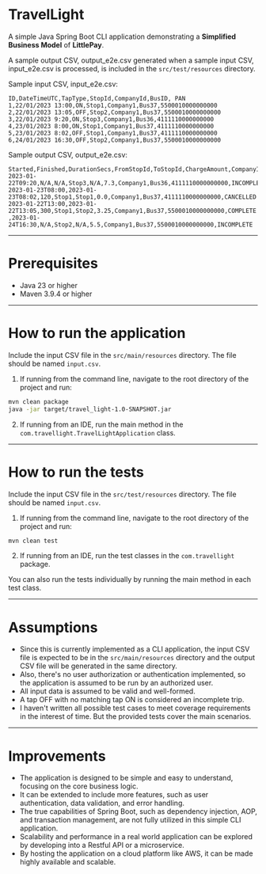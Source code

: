 # TravelLight
A simple Java Spring Boot CLI application demonstrating a **Simplified Business Model** of **LittlePay**.

A sample output CSV, output_e2e.csv generated when a sample input CSV, input_e2e.csv is processed, 
is included in the `src/test/resources` directory.

Sample input CSV, input_e2e.csv:
```csv
ID,DateTimeUTC,TapType,StopId,CompanyId,BusID, PAN
1,22/01/2023 13:00,ON,Stop1,Company1,Bus37,5500010000000000
2,22/01/2023 13:05,OFF,Stop2,Company1,Bus37,5500010000000000
3,22/01/2023 9:20,ON,Stop3,Company1,Bus36,4111110000000000
4,23/01/2023 8:00,ON,Stop1,Company1,Bus37,4111110000000000
5,23/01/2023 8:02,OFF,Stop1,Company1,Bus37,4111110000000000
6,24/01/2023 16:30,OFF,Stop2,Company1,Bus37,5500010000000000
```

Sample output CSV, output_e2e.csv:
```csv
Started,Finished,DurationSecs,FromStopId,ToStopId,ChargeAmount,CompanyId,BusID,PAN,Status
2023-01-22T09:20,N/A,N/A,Stop3,N/A,7.3,Company1,Bus36,4111110000000000,INCOMPLETE
2023-01-23T08:00,2023-01-23T08:02,120,Stop1,Stop1,0.0,Company1,Bus37,4111110000000000,CANCELLED
2023-01-22T13:00,2023-01-22T13:05,300,Stop1,Stop2,3.25,Company1,Bus37,5500010000000000,COMPLETE
,2023-01-24T16:30,N/A,Stop2,N/A,5.5,Company1,Bus37,5500010000000000,INCOMPLETE
```
---
# Prerequisites
- Java 23 or higher
- Maven 3.9.4 or higher
---
# How to run the application
Include the input CSV file in the `src/main/resources` directory. 
The file should be named `input.csv`.

1. If running from the command line, navigate to the root directory of the project and run:
```bash
mvn clean package
java -jar target/travel_light-1.0-SNAPSHOT.jar
```
2. If running from an IDE, run the main method in the `com.travellight.TravelLightApplication` class.
---
# How to run the tests
Include the input CSV file in the `src/test/resources` directory.
The file should be named `input.csv`.

1. If running from the command line, navigate to the root directory of the project and run:
```bash
mvn clean test
```
2. If running from an IDE, run the test classes in the `com.travellight` package.

You can also run the tests individually by running the main method in each test class.

---
# Assumptions
- Since this is currently implemented as a CLI application, the input CSV file is expected to be in the `src/main/resources` directory
  and the output CSV file will be generated in the same directory.
- Also, there's no user authorization or authentication implemented, so the application is assumed to be run by an authorized user.
- All input data is assumed to be valid and well-formed.
- A tap OFF with no matching tap ON is considered an incomplete trip.
- I haven't written all possible test cases to meet coverage requirements in the interest of time. But the provided tests cover the main scenarios.
---
# Improvements
- The application is designed to be simple and easy to understand, focusing on the core business logic.
- It can be extended to include more features, such as user authentication, data validation, and error handling.
- The true capabilities of Spring Boot, such as dependency injection, AOP, and transaction management, are not fully utilized in this simple CLI application.
- Scalability and performance in a real world application can be explored by developing into a Restful API or a microservice.
- By hosting the application on a cloud platform like AWS, it can be made highly available and scalable.
